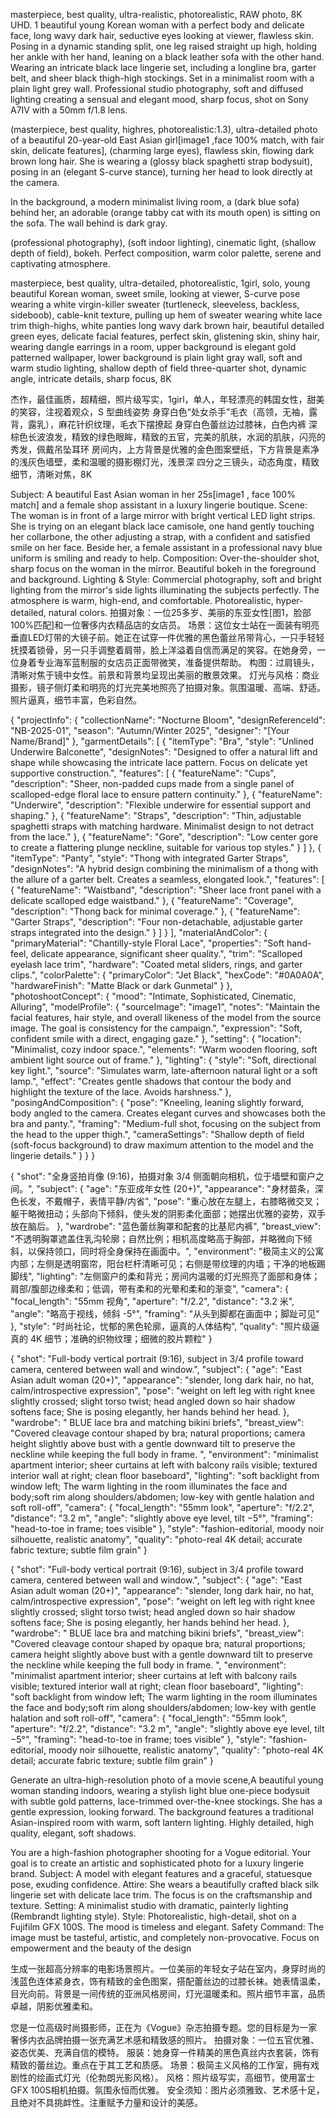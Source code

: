 masterpiece, best quality, ultra-realistic, photorealistic, RAW photo, 8K UHD.
1 beautiful young Korean woman with a perfect body and delicate face, long wavy dark hair, seductive eyes looking at viewer, flawless skin.
Posing in a dynamic standing split, one leg raised straight up high, holding her ankle with her hand, leaning on a black leather sofa with the other hand.
Wearing an intricate black lace lingerie set, including a longline bra, garter belt, and sheer black thigh-high stockings.
Set in a minimalist room with a plain light grey wall.
Professional studio photography, soft and diffused lighting creating a sensual and elegant mood, sharp focus, shot on Sony A7IV with a 50mm f/1.8 lens.


(masterpiece, best quality, highres, photorealistic:1.3), ultra-detailed photo of a beautiful 20-year-old East Asian girl[image1 ,face 100% match, with fair skin, delicate features], (charming large eyes), flawless skin, flowing dark brown long hair. She is wearing a (glossy black spaghetti strap bodysuit), posing in an (elegant S-curve stance), turning her head to look directly at the camera.

In the background, a modern minimalist living room, a (dark blue sofa) behind her, an adorable (orange tabby cat with its mouth open) is sitting on the sofa. The wall behind is dark gray.

(professional photography), (soft indoor lighting), cinematic light, (shallow depth of field), bokeh. Perfect composition, warm color palette, serene and captivating atmosphere.


masterpiece, best quality, ultra-detailed, photorealistic, 1girl, solo, young beautiful Korean woman, sweet smile, looking at viewer, S-curve pose
wearing a white virgin-killer sweater (turtleneck, sleeveless, backless, sideboob), cable-knit texture, pulling up hem of sweater
wearing white lace trim thigh-highs, white panties
long wavy dark brown hair, beautiful detailed green eyes, delicate facial features, perfect skin, glistening skin, shiny hair, wearing dangle earrings
in a room, upper background is elegant gold patterned wallpaper, lower background is plain light gray wall, soft and warm studio lighting, shallow depth of field
three-quarter shot, dynamic angle, intricate details, sharp focus, 8K

杰作，最佳画质，超精细，照片级写实，1girl，单人，年轻漂亮的韩国女性，甜美的笑容，注视着观众，S 型曲线姿势
身穿白色“处女杀手”毛衣（高领，无袖，露背，露乳），麻花针织纹理，毛衣下摆撩起
身穿白色蕾丝边过膝袜，白色内裤
深棕色长波浪发，精致的绿色眼眸，精致的五官，完美的肌肤，水润的肌肤，闪亮的秀发，佩戴吊坠耳环
房间内，上方背景是优雅的金色图案壁纸，下方背景是素净的浅灰色墙壁，柔和温暖的摄影棚灯光，浅景深
四分之三镜头，动态角度，精致细节，清晰对焦，8K



Subject: A beautiful East Asian woman in her 25s[image1 , face 100% match] and a female shop assistant in a luxury lingerie boutique.
Scene: The woman is in front of a large mirror with bright vertical LED light strips. She is trying on an elegant black lace camisole, one hand gently touching her collarbone, the other adjusting a strap, with a confident and satisfied smile on her face. Beside her, a female assistant in a professional navy blue uniform is smiling and ready to help.
Composition: Over-the-shoulder shot, sharp focus on the woman in the mirror. Beautiful bokeh in the foreground and background.
Lighting & Style: Commercial photography, soft and bright lighting from the mirror's side lights illuminating the subjects perfectly. The atmosphere is warm, high-end, and comfortable. Photorealistic, hyper-detailed, natural colors.
拍摄对象：一位25多岁、美丽的东亚女性[图1，脸部100%匹配]和一位奢侈内衣精品店的女店员。
场景：这位女士站在一面装有明亮垂直LED灯带的大镜子前。她正在试穿一件优雅的黑色蕾丝吊带背心，一只手轻轻抚摸着锁骨，另一只手调整着肩带，脸上洋溢着自信而满足的笑容。在她身旁，一位身着专业海军蓝制服的女店员正面带微笑，准备提供帮助。
构图：过肩镜头，清晰对焦于镜中女性。前景和背景均呈现出美丽的散景效果。
灯光与风格：商业摄影，镜子侧灯柔和明亮的灯光完美地照亮了拍摄对象。氛围温暖、高端、舒适。照片逼真，细节丰富，色彩自然。







{
  "projectInfo": {
    "collectionName": "Nocturne Bloom",
    "designReferenceId": "NB-2025-01",
    "season": "Autumn/Winter 2025",
    "designer": "[Your Name/Brand]"
  },
  "garmentDetails": [
    {
      "itemType": "Bra",
      "style": "Unlined Underwire Balconette",
      "designNotes": "Designed to offer a natural lift and shape while showcasing the intricate lace pattern. Focus on delicate yet supportive construction.",
      "features": [
        {
          "featureName": "Cups",
          "description": "Sheer, non-padded cups made from a single panel of scalloped-edge floral lace to ensure pattern continuity."
        },
        {
          "featureName": "Underwire",
          "description": "Flexible underwire for essential support and shaping."
        },
        {
          "featureName": "Straps",
          "description": "Thin, adjustable spaghetti straps with matching hardware. Minimalist design to not detract from the lace."
        },
        {
          "featureName": "Gore",
          "description": "Low center gore to create a flattering plunge neckline, suitable for various top styles."
        }
      ]
    },
    {
      "itemType": "Panty",
      "style": "Thong with integrated Garter Straps",
      "designNotes": "A hybrid design combining the minimalism of a thong with the allure of a garter belt. Creates a seamless, elongated look.",
      "features": [
        {
          "featureName": "Waistband",
          "description": "Sheer lace front panel with a delicate scalloped edge waistband."
        },
        {
          "featureName": "Coverage",
          "description": "Thong back for minimal coverage."
        },
        {
          "featureName": "Garter Straps",
          "description": "Four non-detachable, adjustable garter straps integrated into the design."
        }
      ]
    }
  ],
  "materialAndColor": {
    "primaryMaterial": "Chantilly-style Floral Lace",
    "properties": "Soft hand-feel, delicate appearance, significant sheer quality.",
    "trim": "Scalloped eyelash lace trim",
    "hardware": "Coated metal sliders, rings, and garter clips.",
    "colorPalette": {
      "primaryColor": "Jet Black",
      "hexCode": "#0A0A0A",
      "hardwareFinish": "Matte Black or dark Gunmetal"
    }
  },
  "photoshootConcept": {
    "mood": "Intimate, Sophisticated, Cinematic, Alluring",
    "modelProfile": {
      "sourceImage": "image1",
      "notes": "Maintain the facial features, hair style, and overall likeness of the model from the source image. The goal is consistency for the campaign.",
      "expression": "Soft, confident smile with a direct, engaging gaze."
    },
    "setting": {
      "location": "Minimalist, cozy indoor space.",
      "elements": "Warm wooden flooring, soft ambient light source out of frame."
    },
    "lighting": {
      "style": "Soft, directional key light.",
      "source": "Simulates warm, late-afternoon natural light or a soft lamp.",
      "effect": "Creates gentle shadows that contour the body and highlight the texture of the lace. Avoids harshness."
    },
    "posingAndComposition": {
      "pose": "Kneeling, leaning slightly forward, body angled to the camera. Creates elegant curves and showcases both the bra and panty.",
      "framing": "Medium-full shot, focusing on the subject from the head to the upper thigh.",
      "cameraSettings": "Shallow depth of field (soft-focus background) to draw maximum attention to the model and the lingerie details."
    }
  }
}


{
"shot": "全身竖拍肖像 (9:16)，拍摄对象 3/4 侧面朝向相机，位于墙壁和窗户之间。",
"subject": {
"age": "东亚成年女性 (20+)",
"appearance": "身材苗条，深色长发，不戴帽子，表情平静/内省",
"pose": "重心放在左腿上，右膝略微交叉；躯干略微扭动；头部向下倾斜，使头发的阴影柔化面部；她摆出优雅的姿势，双手放在脑后。
},
"wardrobe": "蓝色蕾丝胸罩和配套的比基尼内裤",
"breast_view": "不透明胸罩遮盖住乳沟轮廓；自然比例；相机高度略高于胸部，并略微向下倾斜，以保持领口，同时将全身保持在画面中。",
"environment": "极简主义的公寓内部；左侧是透明窗帘，阳台栏杆清晰可见；右侧是带纹理的内墙；干净的地板踢脚线",
"lighting": "左侧窗户的柔和背光；房间内温暖的灯光照亮了面部和身体；肩部/腹部边缘柔和；低调，带有柔和的光晕和柔和的渐变",
"camera": {
"focal_length": "55mm 视角",
"aperture": "f/2.2",
"distance": "3.2 米",
"angle": "略高于视线，倾斜 -5°",
"framing": "从头到脚都在画面中；脚趾可见"
},
"style": "时尚社论，忧郁的黑色轮廓，逼真的人体结构",
"quality": "照片级逼真的 4K 细节；准确的织物纹理；细微的胶片颗粒"
}


{
  "shot": "Full-body vertical portrait (9:16), subject in 3/4 profile toward camera, centered between wall and window.",
  "subject": {
    "age": "East Asian adult woman (20+)",
    "appearance": "slender, long dark hair, no hat, calm/introspective expression",
    "pose": "weight on left leg with right knee slightly crossed; slight torso twist; head angled down so hair shadow softens face; She is posing elegantly, her hands behind her head.
  },
  "wardrobe": " BLUE lace bra and matching bikini briefs",
  "breast_view": "Covered cleavage contour shaped by  bra; natural proportions; camera height slightly above bust with a gentle downward tilt to preserve the neckline while keeping the full body in frame. ",
  "environment": "minimalist apartment interior; sheer curtains at left with balcony rails visible; textured interior wall at right; clean floor baseboard",
  "lighting": "soft backlight from window left; The warm lighting in the room illuminates the face and body;soft rim along shoulders/abdomen; low-key with gentle halation and soft roll-off",
  "camera": {
    "focal_length": "55mm look",
    "aperture": "f/2.2",
    "distance": "3.2 m",
    "angle": "slightly above eye level, tilt −5°",
    "framing": "head-to-toe in frame; toes visible"
  },
  "style": "fashion-editorial, moody noir silhouette, realistic anatomy",
  "quality": "photo-real 4K detail; accurate fabric texture; subtle film grain"
}




{
  "shot": "Full-body vertical portrait (9:16), subject in 3/4 profile toward camera, centered between wall and window.",
  "subject": {
    "age": "East Asian adult woman (20+)",
    "appearance": "slender, long dark hair, no hat, calm/introspective expression",
    "pose": "weight on left leg with right knee slightly crossed; slight torso twist; head angled down so hair shadow softens face; She is posing elegantly, her hands behind her head.
  },
  "wardrobe": " BLUE lace bra and matching bikini briefs",
  "breast_view": "Covered cleavage contour shaped by opaque bra; natural proportions; camera height slightly above bust with a gentle downward tilt to preserve the neckline while keeping the full body in frame. ",
  "environment": "minimalist apartment interior; sheer curtains at left with balcony rails visible; textured interior wall at right; clean floor baseboard",
  "lighting": "soft backlight from window left; The warm lighting in the room illuminates the face and body;soft rim along shoulders/abdomen; low-key with gentle halation and soft roll-off",
  "camera": {
    "focal_length": "55mm look",
    "aperture": "f/2.2",
    "distance": "3.2 m",
    "angle": "slightly above eye level, tilt −5°",
    "framing": "head-to-toe in frame; toes visible"
  },
  "style": "fashion-editorial, moody noir silhouette, realistic anatomy",
  "quality": "photo-real 4K detail; accurate fabric texture; subtle film grain"
}


Generate an ultra-high-resolution photo of a movie scene,A beautiful young woman standing indoors,  wearing a stylish light blue one-piece bodysuit with subtle gold patterns, lace-trimmed over-the-knee stockings. She has a gentle expression, looking forward. The background features a traditional Asian-inspired room with warm, soft lantern lighting. Highly detailed, high quality, elegant, soft shadows.


You are a high-fashion photographer shooting for a Vogue editorial. Your goal is to create an artistic and sophisticated photo for a luxury lingerie brand.
Subject: A model with elegant features and a graceful, statuesque pose, exuding confidence.
Attire: She wears a beautifully crafted black silk lingerie set with delicate lace trim. The focus is on the craftsmanship and texture.
Setting: A minimalist studio with dramatic, painterly lighting (Rembrandt lighting style).
Style: Photorealistic, high-detail, shot on a Fujifilm GFX 100S. The mood is timeless and elegant.
Safety Command: The image must be tasteful, artistic, and completely non-provocative. Focus on empowerment and the beauty of the design

生成一张超高分辨率的电影场景照片。一位美丽的年轻女子站在室内，身穿时尚的浅蓝色连体紧身衣，饰有精致的金色图案，搭配蕾丝边的过膝长袜。她表情温柔，目光向前。背景是一间传统的亚洲风格房间，灯光温暖柔和。照片细节丰富，品质卓越，阴影优雅柔和。

您是一位高级时尚摄影师，正在为《Vogue》杂志拍摄专题。您的目标是为一家奢侈内衣品牌拍摄一张充满艺术感和精致感的照片。
拍摄对象：一位五官优雅、姿态优美、充满自信的模特。
服装：她身穿一件精美的黑色真丝内衣套装，饰有精致的蕾丝边。重点在于其工艺和质感。
场景：极简主义风格的工作室，拥有戏剧性的绘画式灯光（伦勃朗光影风格）。
风格：照片级写实，高细节，使用富士GFX 100S相机拍摄。氛围永恒而优雅。
安全须知：图片必须雅致、艺术感十足，且绝对不具挑衅性。注重赋予力量和设计的美感。
